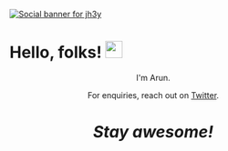 [![Social banner for jh3y](https://github.com/jh3y/jh3y/raw/master/assets/header-banner--optimized.svg)](https://arun-kmr-singh.github.io/)
# Hello, folks! <img src="https://raw.githubusercontent.com/MartinHeinz/MartinHeinz/master/wave.gif" width="30px">

<p align='center'>
I'm Arun.
</p>
<p align='center'>For enquiries, reach out on <a href="https://twitter.com/arun_kmr_singh">Twitter</a>.</p>

<h1 align='center'><i>Stay awesome!</i></h1>
